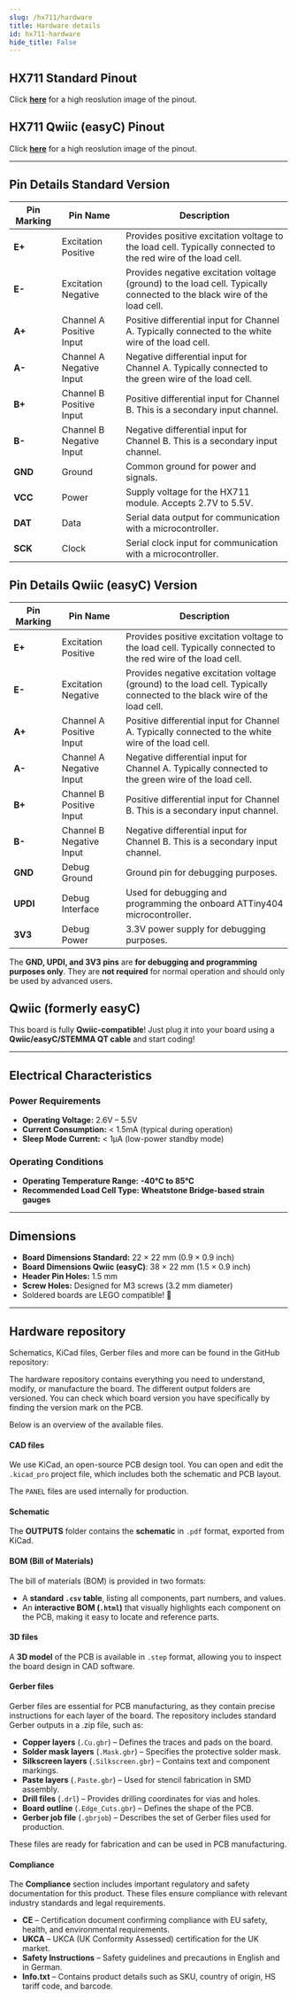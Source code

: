```yaml
---
slug: /hx711/hardware 
title: Hardware details
id: hx711-hardware 
hide_title: False
---
```


## HX711 Standard Pinout

<CenteredImage src="/img/hx711/hx711_standard_pinout.png" alt="hx711_standard_pinout" caption="HX711 standard pinout diagram"/>

Click [**here**](/img/hx711/hx711_standard_pinout.png) for a high reoslution image of the pinout.

## HX711 Qwiic (easyC) Pinout

<CenteredImage src="/img/hx711/hx711_easyc_pinout.png" alt="hx711_easyc_pinout" caption="HX711 qwiic (easyC) pinout diagram"/>

Click [**here**](/img/hx711/hx711_easyC_pinout.png) for a high reoslution image of the pinout.

---

## Pin Details Standard Version

| Pin Marking | Pin Name | Description                                                                 |
| ----------- | -------- | --------------------------------------------------------------------------- |
| **E+**      | Excitation Positive | Provides positive excitation voltage to the load cell. Typically connected to the red wire of the load cell. |
| **E-**      | Excitation Negative | Provides negative excitation voltage (ground) to the load cell. Typically connected to the black wire of the load cell. |
| **A+**      | Channel A Positive Input | Positive differential input for Channel A. Typically connected to the white wire of the load cell. |
| **A-**      | Channel A Negative Input | Negative differential input for Channel A. Typically connected to the green wire of the load cell. |
| **B+**      | Channel B Positive Input | Positive differential input for Channel B. This is a secondary input channel. |
| **B-**      | Channel B Negative Input | Negative differential input for Channel B. This is a secondary input channel. |
| **GND**     | Ground | Common ground for power and signals. |
| **VCC**     | Power | Supply voltage for the HX711 module. Accepts 2.7V to 5.5V. |
| **DAT**     | Data | Serial data output for communication with a microcontroller. |
| **SCK**     | Clock | Serial clock input for communication with a microcontroller. |


## Pin Details Qwiic (easyC) Version

| Pin Marking | Pin Name | Description                                                                 |
| ----------- | -------- | --------------------------------------------------------------------------- |
| **E+**      | Excitation Positive | Provides positive excitation voltage to the load cell. Typically connected to the red wire of the load cell. |
| **E-**      | Excitation Negative | Provides negative excitation voltage (ground) to the load cell. Typically connected to the black wire of the load cell. |
| **A+**      | Channel A Positive Input | Positive differential input for Channel A. Typically connected to the white wire of the load cell. |
| **A-**      | Channel A Negative Input | Negative differential input for Channel A. Typically connected to the green wire of the load cell. |
| **B+**      | Channel B Positive Input | Positive differential input for Channel B. This is a secondary input channel. |
| **B-**      | Channel B Negative Input | Negative differential input for Channel B. This is a secondary input channel. |
| **GND**     | Debug Ground | Ground pin for debugging purposes. |
| **UPDI**    | Debug Interface | Used for debugging and programming the onboard ATTiny404 microcontroller. |
| **3V3**     | Debug Power | 3.3V power supply for debugging purposes. |

<WarningBox>The **GND, UPDI, and 3V3 pins** are **for debugging and programming purposes only**. They are **not required** for normal operation and should only be used by advanced users.</WarningBox>

## Qwiic (formerly easyC)  

<CenteredImage src="/img/easyc_transparent.png" alt="EasyC/qwiic cable" width="550px" />
 
<InfoBox> This board is fully **Qwiic-compatible**! Just plug it into your board using a **Qwiic/easyC/STEMMA QT cable** and start coding! </InfoBox>

<QuickLink 
  title="Qwiic (formerly easyC) details and specifications" 
  description="Learn about hardware specifications, compatibility, and usage of the Qwiic connector." 
  url="/qwiic" 
/>

---

## Electrical Characteristics  

### **Power Requirements**  
- **Operating Voltage:** 2.6V – 5.5V  
- **Current Consumption:** < 1.5mA (typical during operation)  
- **Sleep Mode Current:** < 1µA (low-power standby mode)  

### **Operating Conditions**  
- **Operating Temperature Range:** **-40°C to 85°C**  
- **Recommended Load Cell Type:** **Wheatstone Bridge-based strain gauges**  

---

## Dimensions

- **Board Dimensions Standard:** 22 × 22 mm (0.9 × 0.9 inch)  
- **Board Dimensions Qwiic (easyC)**: 38 × 22 mm (1.5 × 0.9 inch)  
- **Header Pin Holes:** 1.5 mm  
- **Screw Holes:** Designed for M3 screws (3.2 mm diameter)  
- Soldered boards are LEGO compatible! 🧱 

---

## Hardware repository

Schematics, KiCad files, Gerber files and more can be found in the GitHub repository:

<QuickLink 
  title="HX711 Hardware design" 
  description="GitHub hardware repository for this product"
  url="https://github.com/SolderedElectronics/Load-cell-ampfilier-HX711-board-hardware-design" 
/> 

<QuickLink 
  title="HX711 Qwiic (easyC) Hardware design" 
  description="GitHub hardware repository for this product"
  url="https://github.com/SolderedElectronics/Load-cell-ampfilier-HX711-board-with-easy-C-hardware-design" 
/> 

The hardware repository contains everything you need to understand, modify, or manufacture the board. The different output folders are versioned. You can check which board version you have specifically by finding the version mark on the PCB.

Below is an overview of the available files.  

#### CAD files

We use KiCad, an open-source PCB design tool. You can open and edit the `.kicad_pro` project file, which includes both the schematic and PCB layout.  

The `PANEL` files are used internally for production.  

#### Schematic

The **OUTPUTS** folder contains the **schematic** in `.pdf` format, exported from KiCad.

#### BOM (Bill of Materials)

The bill of materials (BOM) is provided in two formats:  

- A **standard `.csv` table**, listing all components, part numbers, and values.  
- An **interactive BOM (`.html`)** that visually highlights each component on the PCB, making it easy to locate and reference parts.  


#### 3D files

A **3D model** of the PCB is available in `.step` format, allowing you to inspect the board design in CAD software.  

#### Gerber files 

Gerber files are essential for PCB manufacturing, as they contain precise instructions for each layer of the board. The repository includes standard Gerber outputs in a .zip file, such as:  

- **Copper layers** (`.Cu.gbr`) – Defines the traces and pads on the board.  
- **Solder mask layers** (`.Mask.gbr`) – Specifies the protective solder mask.  
- **Silkscreen layers** (`.Silkscreen.gbr`) – Contains text and component markings.  
- **Paste layers** (`.Paste.gbr`) – Used for stencil fabrication in SMD assembly.  
- **Drill files** (`.drl`) – Provides drilling coordinates for vias and holes.  
- **Board outline** (`.Edge_Cuts.gbr`) – Defines the shape of the PCB.  
- **Gerber job file** (`.gbrjob`) – Describes the set of Gerber files used for production.  

These files are ready for fabrication and can be used in PCB manufacturing.

#### Compliance  

The **Compliance** section includes important regulatory and safety documentation for this product. These files ensure compliance with relevant industry standards and legal requirements.  

- **CE** – Certification document confirming compliance with EU safety, health, and environmental requirements.  
- **UKCA** – UKCA (UK Conformity Assessed) certification for the UK market.  
- **Safety Instructions** – Safety guidelines and precautions in English and in German.
- **Info.txt** – Contains product details such as SKU, country of origin, HS tariff code, and barcode.  
